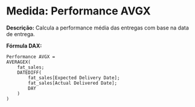 # Medida: Performance AVGX

**Descrição:** Calcula a performance média das entregas com base na data de entrega.

**Fórmula DAX:**
```DAX
Performance AVGX = 
AVERAGEX(
    fat_sales;
    DATEDIFF(
        fat_sales[Expected Delivery Date];
        fat_sales[Actual Delivered Date];
        DAY
    )
)
